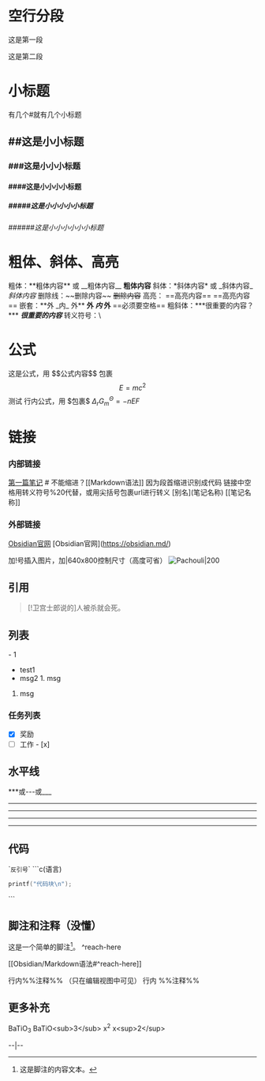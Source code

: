 # 空行分段

这是第一段

这是第二段

# 小标题

有几个#就有几个小标题
## \#\#这是小小标题
### \#\#\#这是小小小标题
#### \#\#\#\#这是小小小小标题
##### \#\#\#\#\#这是小小小小小标题
###### \#\#\#\#\#\#这是小小小小小小标题


# 粗体、斜体、高亮

粗体：\*\*粗体内容\*\* 或 \_\_粗体内容\_\_ **粗体内容**
斜体：\*斜体内容\* 或 \_斜体内容\_ _斜体内容_ 
删除线：\~\~删除内容\~\~ ~~删除内容~~
高亮： \=\=高亮内容\=\= ==高亮内容==
嵌套：\*\*外 \_内\_ 外\*\* **外 _内_ 外**  ==必须要空格==
粗斜体：\*\*\*很重要的内容？\*\*\* ***很重要的内容***
转义符号：\

# 公式

这是公式，用 \$\$公式内容\$\$ 包裹 $$E=mc^2$$测试
行内公式，用 \$包裹\$               $\Delta_rG_m^\Theta=-nEF$ 

# 链接
### 内部链接

[第一篇笔记](1%20半导体器件的发展+绪论.md) \# 不能缩进？[[Markdown语法]] 因为段首缩进识别成代码
链接中空格用转义符号%20代替，或用尖括号包裹url进行转义
 \[别名\]\(笔记名称\)
\[\[笔记名称\]\]
### 外部链接 
[Obsidian官网](https://obsidian.md/) 
\[Obsidian官网\]\(https://obsidian.md/)

加!号插入图片，加|640x800控制尺寸（高度可省）
![Pachouli|200](https://img.chkaja.com/f7efdf51a7346d10.jpg)

## 引用
> [!卫宫士郎说的]人被杀就会死。

## 列表
\- 1
- test1
- msg2
1\. msg
1. msg

### 任务列表
- [x] 奖励
- [ ] 工作
\- [x]

## 水平线
\***或---或___
***
- - -
---
___

## 代码
\``反引号`\`
\`\`\`c(语言)
```c
printf("代码块\n");
```
\`\`\`

## 脚注和注释（没懂）
这是一个简单的脚注[^1]。 ^reach-here

[[Obsidian/Markdown语法#^reach-here]]
[^1]: 这是脚注的内容文本。
[^2]: 在每一行的开头添加2个空格，
  可以编写跨越多行的脚注。
[^注释]: 可以使用非数字来命名脚注。但渲染时，脚注仍然会显示为数字。这样可以更容易地识别[脚注]()内容。

行内\%\%注释\%\% （只在编辑视图中可见）
行内 %%注释%% 

## 更多补充
BaTiO<sub>3</sub>  BaTiO\<sub>3\</sub>
x<sup>2</sup> x\<sup>2\</sup>


--|--

